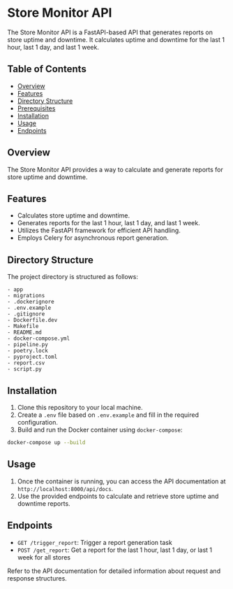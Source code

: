 # Store Monitor API

The Store Monitor API is a FastAPI-based API that generates reports on store uptime and downtime. It calculates uptime and downtime for the last 1 hour, last 1 day, and last 1 week.

## Table of Contents

- [Overview](#overview)
- [Features](#features)
- [Directory Structure](#directory-structure)
- [Prerequisites](#prerequisites)
- [Installation](#installation)
- [Usage](#usage)
- [Endpoints](#endpoints)

## Overview

The Store Monitor API provides a way to calculate and generate reports for store uptime and downtime.

## Features

- Calculates store uptime and downtime.
- Generates reports for the last 1 hour, last 1 day, and last 1 week.
- Utilizes the FastAPI framework for efficient API handling.
- Employs Celery for asynchronous report generation.

## Directory Structure

The project directory is structured as follows:

```
- app
- migrations
- .dockerignore
- .env.example
- .gitignore
- Dockerfile.dev
- Makefile
- README.md
- docker-compose.yml
- pipeline.py
- poetry.lock
- pyproject.toml
- report.csv
- script.py
```

## Installation

1. Clone this repository to your local machine.
2. Create a `.env` file based on `.env.example` and fill in the required configuration.
3. Build and run the Docker container using `docker-compose`:

```bash
docker-compose up --build
```

## Usage

1. Once the container is running, you can access the API documentation at `http://localhost:8000/api/docs`.
2. Use the provided endpoints to calculate and retrieve store uptime and downtime reports.

## Endpoints

- `GET /trigger_report`: Trigger a report generation task
- `POST /get_report`: Get a report for the last 1 hour, last 1 day, or last 1 week for all stores

Refer to the API documentation for detailed information about request and response structures.
